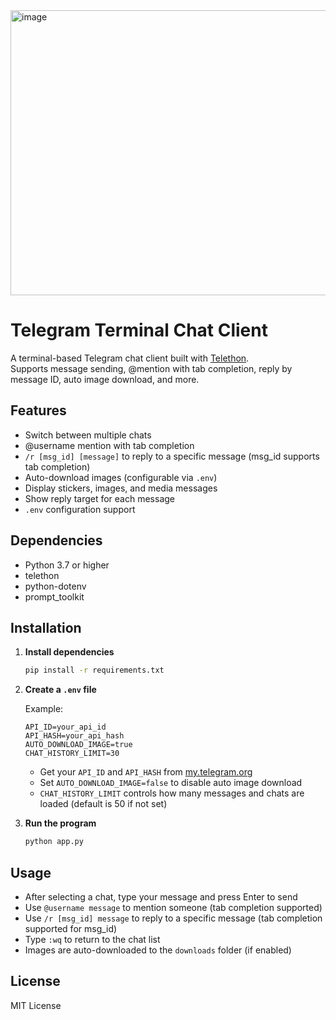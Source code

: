 <img width="752" height="456" alt="image" src="https://github.com/user-attachments/assets/1bd098a7-af7f-4420-916d-8d1299320ee4" />

# Telegram Terminal Chat Client

A terminal-based Telegram chat client built with [Telethon](https://github.com/LonamiWebs/Telethon).  
Supports message sending, @mention with tab completion, reply by message ID, auto image download, and more.

## Features

- Switch between multiple chats
- @username mention with tab completion
- `/r [msg_id] [message]` to reply to a specific message (msg_id supports tab completion)
- Auto-download images (configurable via `.env`)
- Display stickers, images, and media messages
- Show reply target for each message
- `.env` configuration support

## Dependencies

- Python 3.7 or higher
- telethon
- python-dotenv
- prompt_toolkit

## Installation

1. **Install dependencies**

   ```bash
   pip install -r requirements.txt
   ```

2. **Create a `.env` file**

   Example:

   ```
   API_ID=your_api_id
   API_HASH=your_api_hash
   AUTO_DOWNLOAD_IMAGE=true
   CHAT_HISTORY_LIMIT=30
   ```

   - Get your `API_ID` and `API_HASH` from [my.telegram.org](https://my.telegram.org/)
   - Set `AUTO_DOWNLOAD_IMAGE=false` to disable auto image download
   - `CHAT_HISTORY_LIMIT` controls how many messages and chats are loaded (default is 50 if not set)

3. **Run the program**

   ```bash
   python app.py
   ```

## Usage

- After selecting a chat, type your message and press Enter to send
- Use `@username message` to mention someone (tab completion supported)
- Use `/r [msg_id] message` to reply to a specific message (tab completion supported for msg_id)
- Type `:wq` to return to the chat list
- Images are auto-downloaded to the `downloads` folder (if enabled)

## License

MIT License
